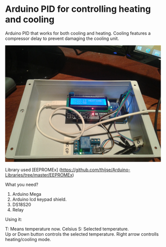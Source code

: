 Arduino PID for controlling heating and cooling
=========

Arduino PID that works for both cooling and heating. Cooling features a compressor delay to prevent 
damaging the cooling unit.

![ScreenShot](screenshot1.jpg "Cooling")

Library used [EEPROMEx] (https://github.com/thijse/Arduino-Libraries/tree/master/EEPROMEx)

What you need?  
1. Arduino Mega 
2. Arduino lcd keypad shield.  
3. DS18S20 
4. Relay

Using it:

T: Means temperature now. Celsius
S: Selected temperature.  
Up or Down button controls the selected temperature.
Right arrow controlls heating/cooling mode.